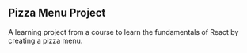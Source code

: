 ## Pizza Menu Project

A learning project from a course to learn the fundamentals of React by creating a pizza menu.
